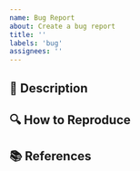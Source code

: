 ```yaml
---
name: Bug Report
about: Create a bug report
title: ''
labels: 'bug'
assignees: ''
---
```


<!-- Edit issue title -->

## 🐛 Description <!-- Provide a detailed description (including the expected behavior) of the bug -->



## 🔍 How to Reproduce <!-- Describe how to reproduce the bug -->



## 📚 References <!-- Provide a list of external links related to this issue (if any) -->

